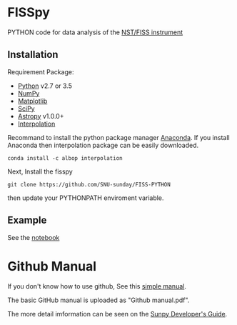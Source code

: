 # FISSpy
PYTHON code for data analysis of the [NST/FISS instrument](http://fiss.snu.ac.kr/)

Installation
------------

Requirement Package:

* [Python](http://www.python.org) v2.7 or 3.5
* [NumPy](http://numpy.scipy.org/)
* [Matplotlib](http://matplotlib.sourceforge.net/)
* [SciPy](http://www.scipy.org/)
* [Astropy](http://astropy.org) v1.0.0+
* [Interpolation](https://github.com/EconForge/interpolation.py)

Recommand to install the python package manager [Anaconda](https://www.continuum.io/why-anaconda).
If you install Anaconda then interpolation package can be easily downloaded.

    conda install -c albop interpolation

Next, Install the fisspy

    git clone https://github.com/SNU-sunday/FISS-PYTHON

then update your PYTHONPATH enviroment variable.

Example
----------
See the [notebook](https://github.com/SNU-sunday/FISS-PYTHON/blob/master/fisspy/example/fisspy.ipynb)

# Github Manual
If you don't know how to use github, See this [simple manual](https://guides.github.com/activities/hello-world/).

The basic GitHub manual is uploaded as "Github manual.pdf".

The more detail imformation can be seen on the [Sunpy Developer's Guide](http://docs.sunpy.org/en/stable/dev.html).
